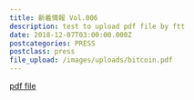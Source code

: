 ```yaml
---
title: 新着情報 Vol.006
description: test to upload pdf file by ftt
date: 2018-12-07T03:00:00.000Z
postcategories: PRESS
postclass: press
file_upload: /images/uploads/bitcoin.pdf
---
```

[pdf file](https://compassionate-babbage-c39c66.netlify.com/images/uploads/bitcoin.pdf)


